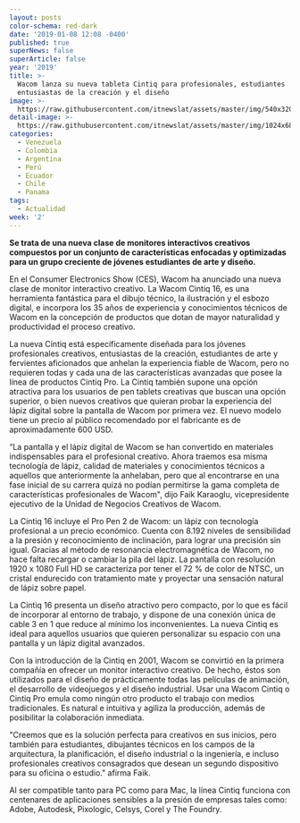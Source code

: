 ```yaml
---
layout: posts
color-schema: red-dark
date: '2019-01-08 12:08 -0400'
published: true
superNews: false
superArticle: false
year: '2019'
title: >-
  Wacom lanza su nueva tableta Cintiq para profesionales, estudiantes  y
  entusiastas de la creación y el diseño
image: >-
  https://raw.githubusercontent.com/itnewslat/assets/master/img/540x320/Wacom--Cintiq-p.jpg
detail-image: >-
  https://raw.githubusercontent.com/itnewslat/assets/master/img/1024x680/Wacom--Cintiq-g.jpg
categories:
  - Venezuela
  - Colombia
  - Argentina
  - Perú
  - Ecuador
  - Chile
  - Panama
tags:
  - Actualidad
week: '2'
---
```

**Se trata de una nueva clase de monitores interactivos creativos compuestos por un conjunto de características enfocadas y optimizadas para un grupo creciente de jóvenes estudiantes de arte y diseño.**  
 
En el Consumer Electronics Show (CES), Wacom ha anunciado una nueva clase de monitor interactivo creativo. La Wacom Cintiq 16, es una herramienta fantástica para el dibujo técnico, la ilustración y el esbozo digital, e incorpora los 35 años de experiencia y conocimientos técnicos de Wacom en la concepción de productos que dotan de mayor naturalidad y productividad el proceso creativo. 
 
La nueva Cintiq está específicamente diseñada para los jóvenes profesionales creativos, entusiastas de la creación, estudiantes de arte y fervientes aficionados que anhelan la experiencia fiable de Wacom, pero no requieren todas y cada una de las características avanzadas que posee la línea de productos Cintiq Pro. La Cintiq también supone una opción atractiva para los usuarios de pen tablets creativas que buscan una opción superior, o bien nuevos creativos que quieran probar la experiencia del lápiz digital sobre la pantalla de Wacom por primera vez. El nuevo modelo tiene un precio al público recomendado por el fabricante es de aproximadamente 600 USD. 
 
“La pantalla y el lápiz digital de Wacom se han convertido en materiales indispensables para el profesional creativo. Ahora traemos esa misma tecnología de lápiz, calidad de materiales y conocimientos técnicos a aquellos que anteriormente la anhelaban, pero que al encontrarse en una fase inicial de su carrera quizá no podían permitirse la gama completa de características profesionales de Wacom", dijo Faik Karaoglu, vicepresidente ejecutivo de la Unidad de Negocios Creativos de Wacom. 
 
La Cintiq 16 incluye el Pro Pen 2 de Wacom: un lápiz con tecnología profesional a un precio económico. Cuenta con 8.192 niveles de sensibilidad a la presión y reconocimiento de inclinación, para lograr una precisión sin igual. Gracias al método de resonancia electromagnética de Wacom, no hace falta recargar o cambiar la pila del lápiz. La pantalla con resolución 1920 x 1080 Full HD se caracteriza por tener el 72 % de color de NTSC, un cristal endurecido con tratamiento mate y proyectar una sensación natural de lápiz sobre papel. 
 
La Cintiq 16 presenta un diseño atractivo pero compacto, por lo que es fácil de incorporar al entorno de trabajo, y dispone de una conexión única de cable 3 en 1 que reduce al mínimo los inconvenientes. La nueva Cintiq es ideal para aquellos usuarios que quieren personalizar su espacio con una pantalla y un lápiz digital avanzados. 
 
Con la introducción de la Cintiq en 2001, Wacom se convirtió en la primera compañía en ofrecer un monitor interactivo creativo. De hecho, éstos son utilizados para el diseño de prácticamente todas las películas de animación, el desarrollo de videojuegos y el diseño industrial. Usar una Wacom Cintiq o Cintiq Pro emula como ningún otro producto el trabajo con medios tradicionales. Es natural e intuitiva y agiliza la producción, además de posibilitar la colaboración inmediata. 
 
"Creemos que es la solución perfecta para creativos en sus inicios, pero también para estudiantes, dibujantes técnicos en los campos de la arquitectura, la planificación, el diseño industrial o la ingeniería, e incluso profesionales creativos consagrados que desean un segundo dispositivo para su oficina o estudio." afirma Faik.
 
Al ser compatible tanto para PC como para Mac, la línea Cintiq funciona con centenares de aplicaciones sensibles a la presión de empresas tales como: Adobe, Autodesk, Pixologic, Celsys, Corel y The Foundry.